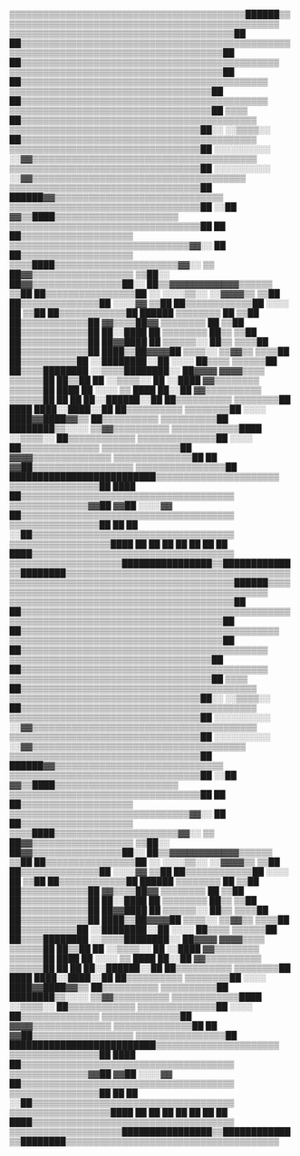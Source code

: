 ▒▒▒▒▒▒▒▒▒▒▒▒▒▒▒▒▒▒▒▒▒▒▒▒▒▒▒▒▒▒▒▒▒▒▒▒▒▒▒▒▒▒██████▒▒▒▒▒▒▒▒▒▒▒▒▒▒▒▒▒▒▒▒▒▒▒▒▒▒▒▒▒▒▒▒▒▒▒▒▒▒▒▒▒▒▒▒▒▒▒▒▒▒
▒▒▒▒▒▒▒▒▒▒▒▒▒▒▒▒▒▒▒▒▒▒▒▒▒▒▒▒▒▒▒▒▒▒▒▒▒▒▒▒██      ██▒▒▒▒▒▒▒▒▒▒▒▒▒▒▒▒▒▒▒▒▒▒▒▒▒▒▒▒▒▒▒▒▒▒▒▒▒▒▒▒▒▒▒▒▒▒▒▒
▒▒▒▒▒▒▒▒▒▒▒▒▒▒▒▒▒▒▒▒▒▒▒▒▒▒▒▒▒▒▒▒▒▒▒▒▒▒██          ██▒▒▒▒▒▒▒▒▒▒▒▒▒▒▒▒▒▒▒▒▒▒▒▒▒▒▒▒▒▒▒▒▒▒▒▒▒▒▒▒▒▒▒▒▒▒
▒▒▒▒▒▒▒▒▒▒▒▒▒▒▒▒▒▒▒▒▒▒▒▒▒▒▒▒▒▒▒▒▒▒▒▒▒▒██            ██▒▒▒▒▒▒▒▒▒▒▒▒▒▒▒▒▒▒▒▒▒▒▒▒▒▒▒▒▒▒▒▒▒▒▒▒▒▒▒▒▒▒▒▒
▒▒▒▒▒▒▒▒▒▒▒▒▒▒▒▒▒▒▒▒▒▒▒▒▒▒▒▒▒▒▒▒▒▒▒▒██              ██▒▒▒▒▒▒▒▒▒▒▒▒▒▒▒▒▒▒▒▒▒▒▒▒▒▒▒▒▒▒▒▒▒▒▒▒▒▒▒▒▒▒▒▒
▒▒▒▒▒▒▒▒▒▒▒▒▒▒▒▒▒▒▒▒▒▒▒▒▒▒▒▒▒▒▒▒▒▒▒▒██    ▒▒▒▒        ██▒▒▒▒▒▒▒▒▒▒▒▒▒▒▒▒▒▒▒▒▒▒▒▒▒▒▒▒▒▒▒▒▒▒▒▒▒▒▒▒▒▒
▒▒▒▒▒▒▒▒▒▒▒▒▒▒▒▒▒▒▒▒▒▒▒▒▒▒▒▒▒▒▒▒▒▒██░░  ░░▒▒▒▒░░      ██▒▒▒▒▒▒▒▒▒▒▒▒▒▒▒▒▒▒▒▒▒▒▒▒▒▒▒▒▒▒▒▒▒▒▒▒▒▒▒▒▒▒
▒▒▒▒▒▒▒▒▒▒▒▒▒▒▒▒▒▒▒▒▒▒▒▒▒▒▒▒▒▒▒▒▒▒██    ░░░░░░░░░░    ░░▓▓▒▒▒▒▒▒▒▒▒▒▒▒▒▒▒▒▒▒▒▒▒▒▒▒▒▒▒▒▒▒▒▒▒▒▒▒▒▒▒▒
▒▒▒▒▒▒▒▒▒▒▒▒▒▒▒▒▒▒▒▒▒▒▒▒▒▒▒▒▒▒▒▒▒▒██    ░░░░░░░░░░      ░░▓▓▒▒▒▒▒▒▒▒▒▒▒▒▒▒▒▒▒▒▒▒▒▒▒▒▒▒▒▒▒▒▒▒▒▒▒▒▒▒
▒▒▒▒▒▒▒▒▒▒▒▒▒▒▒▒▒▒▒▒▒▒▒▒▒▒▒▒▒▒▒▒▒▒██                        ██████▓▓▒▒▒▒▒▒▒▒▒▒▒▒▒▒▒▒▒▒▒▒▒▒▒▒▒▒▒▒▒▒
▒▒▒▒▒▒▒▒▒▒▒▒▒▒▒▒▒▒▒▒▒▒▒▒▒▒▒▒▒▒▒▒▒▒██                        ░░██    ▓▓▒▒████▒▒▒▒▒▒▒▒▒▒▒▒▒▒▒▒▒▒▒▒▒▒
▒▒▒▒▒▒▒▒▒▒▒▒▒▒▒▒▒▒▒▒▒▒▒▒▒▒▒▒▒▒▒▒▒▒██                                  ██    ██▒▒▒▒▒▒▒▒▒▒▒▒▒▒▒▒▒▒▒▒
▒▒▒▒▒▒▒▒▒▒▒▒▒▒▒▒▒▒▒▒▒▒▒▒▒▒▒▒▒▒▒▒▓▓░░                                  ██    ██▒▒▒▒▒▒▒▒▒▒▒▒▒▒▒▒▒▒▒▒
▒▒▒▒████▒▒▒▒▒▒▒▒▒▒▒▒▒▒▒▒▒▒▒▒▒▒▓▓░░                                    ▒▒    ██▓▓▒▒▒▒▒▒▒▒▒▒▒▒▒▒▒▒▒▒
▒▒██░░  ██▓▓▒▒▒▒▒▒▒▒▒▒▒▒▒▒▒▒██░░                                            ██▒▒▓▓▓▓▓▓▓▓▓▓▓▓▒▒▒▒▒▒
▒▒██      ██▒▒▒▒▒▒▒▒▒▒▒▒▒▒▒▒██                                              ░░  ░░░░▒▒░░  ░░▓▓▓▓▒▒
▒▒██        ██▒▒▒▒▒▒▒▒▒▒▒▒▒▒██                                                              ░░░░▓▓
▒▒██        ██▒▒▒▒▒▒▒▒▒▒▒▒██                                                          ░░░░      ██
▒▒██        ██▒▒▒▒▒▒▒▒▒▒▒▒██              ██████                                  ▒▒▒▒▒▒▒▒      ██
▒▒██        ██▒▒▒▒▒▒▒▒▒▒▒▒██            ▓▓▒▒▒▒██▓▓                                ▒▒▒▒▒▒▒▒      ██
▒▒██        ██▒▒▒▒▒▒▒▒▒▒▒▒██          ██░░████    ██                              ▒▒▒▒▒▒▒▒    ██▒▒
▒▒██        ██▒▒▒▒▒▒▒▒▒▒▒▒██          ██▓▓████    ██                              ▒▒▒▒▒▒░░    ██▒▒
▒▒▒▒██      ██▒▒▒▒▒▒▒▒▒▒▒▒██          ████▒▒██▓▓▓▓██                              ▒▒▒▒░░    ▒▒▓▓▒▒
▒▒▒▒██        ██▒▒▒▒▒▒▒▒▒▒██        ░░████████░░██                                ░░░░      ██▒▒▒▒
▒▒▒▒▒▒██      ██▒▒▒▒████████      ░░▒▒▒▒████████░░                ██▓▓▓▓                  ▓▓▓▓▒▒▒▒
▒▒▒▒▒▒██      ██▒▒██        ██    ░░▒▒▒▒░░                      ██  ░░████              ▓▓▒▒▒▒▒▒▒▒
▒▒▒▒▒▒██      ████          ██      ░░░░              ▒▒      ████    ██░░██          ▓▓▒▒▒▒▒▒▒▒▒▒
▒▒▒▒▒▒██                      ██                  ██          ██░░██████░░██          ██▒▒▒▒▒▒▒▒▒▒
▒▒▒▒▒▒▒▒██                                          ████      ████░░████░░██          ██▒▒▒▒▒▒▒▒▒▒
▒▒▒▒▒▒▒▒██                                          ░░░░      ████▓▓████▓▓▒▒          ██▒▒▒▒▒▒▒▒▒▒
▒▒▒▒▒▒▒▒▒▒██                                                    ████████▒▒░░░░      ▒▒▓▓▒▒▒▒▒▒▒▒▒▒
▒▒▒▒▒▒▒▒▒▒▒▒████                                                      ░░▒▒▒▒░░      ██▒▒▒▒▒▒▒▒▒▒▒▒
▒▒▒▒▒▒▒▒▒▒▒▒▒▒██                                                        ░░░░      ██▒▒▒▒▒▒▒▒▒▒▒▒▒▒
▒▒▒▒▒▒▒▒▒▒▒▒▒▒██                                                                ▓▓▓▓▒▒▒▒▒▒▒▒▒▒▒▒▒▒
▒▒▒▒▒▒▒▒▒▒▒▒▒▒██                                  ██                        ▓▓██▒▒▒▒▒▒▒▒▒▒▒▒▒▒▒▒▒▒
▒▒▒▒▒▒▒▒▒▒▒▒▒▒▒▒██                                ██████████████████████████▒▒▒▒▒▒▒▒▒▒▒▒▒▒▒▒▒▒▒▒▒▒
▒▒▒▒▒▒▒▒▒▒▒▒▒▒▒▒██                            ████        ██▒▒▒▒▒▒▒▒▒▒▒▒▒▒▒▒▒▒▒▒▒▒▒▒▒▒▒▒▒▒▒▒▒▒▒▒▒▒
▒▒▒▒▒▒▒▒▒▒▒▒▒▒▓▓██              ▓▓██          ░░░░▓▓      ██▒▒▒▒▒▒▒▒▒▒▒▒▒▒▒▒▒▒▒▒▒▒▒▒▒▒▒▒▒▒▒▒▒▒▒▒▒▒
▒▒▒▒▒▒▒▒▒▒▒▒▒▒▒▒██                  ██            ██      ░░██▒▒▒▒▒▒▒▒▒▒▒▒▒▒▒▒▒▒▒▒▒▒▒▒▒▒▒▒▒▒▒▒▒▒▒▒
▒▒▒▒▒▒▒▒▒▒▒▒▒▒▒▒▒▒████      ██  ██  ██    ██  ██  ██  ██  ████▒▒▒▒▒▒▒▒▒▒▒▒▒▒▒▒▒▒▒▒▒▒▒▒▒▒▒▒▒▒▒▒▒▒▒▒
▒▒▒▒▒▒▒▒▒▒▒▒▒▒▒▒▒▒▒▒████████████████▒▒████████████▒▒████████▒▒▒▒▒▒▒▒▒▒▒▒▒▒▒▒▒▒▒▒▒▒▒▒▒▒▒▒▒▒▒▒▒▒▒▒▒▒▒▒▒▒▒▒▒▒▒▒▒▒▒▒▒▒▒▒▒▒▒▒▒▒▒▒▒▒▒▒▒▒▒▒▒▒▒▒▒▒▒▒██████▒▒▒▒▒▒▒▒▒▒▒▒▒▒▒▒▒▒▒▒▒▒▒▒▒▒▒▒▒▒▒▒▒▒▒▒▒▒▒▒▒▒▒▒▒▒▒▒▒▒
▒▒▒▒▒▒▒▒▒▒▒▒▒▒▒▒▒▒▒▒▒▒▒▒▒▒▒▒▒▒▒▒▒▒▒▒▒▒▒▒██      ██▒▒▒▒▒▒▒▒▒▒▒▒▒▒▒▒▒▒▒▒▒▒▒▒▒▒▒▒▒▒▒▒▒▒▒▒▒▒▒▒▒▒▒▒▒▒▒▒
▒▒▒▒▒▒▒▒▒▒▒▒▒▒▒▒▒▒▒▒▒▒▒▒▒▒▒▒▒▒▒▒▒▒▒▒▒▒██          ██▒▒▒▒▒▒▒▒▒▒▒▒▒▒▒▒▒▒▒▒▒▒▒▒▒▒▒▒▒▒▒▒▒▒▒▒▒▒▒▒▒▒▒▒▒▒
▒▒▒▒▒▒▒▒▒▒▒▒▒▒▒▒▒▒▒▒▒▒▒▒▒▒▒▒▒▒▒▒▒▒▒▒▒▒██            ██▒▒▒▒▒▒▒▒▒▒▒▒▒▒▒▒▒▒▒▒▒▒▒▒▒▒▒▒▒▒▒▒▒▒▒▒▒▒▒▒▒▒▒▒
▒▒▒▒▒▒▒▒▒▒▒▒▒▒▒▒▒▒▒▒▒▒▒▒▒▒▒▒▒▒▒▒▒▒▒▒██              ██▒▒▒▒▒▒▒▒▒▒▒▒▒▒▒▒▒▒▒▒▒▒▒▒▒▒▒▒▒▒▒▒▒▒▒▒▒▒▒▒▒▒▒▒
▒▒▒▒▒▒▒▒▒▒▒▒▒▒▒▒▒▒▒▒▒▒▒▒▒▒▒▒▒▒▒▒▒▒▒▒██    ▒▒▒▒        ██▒▒▒▒▒▒▒▒▒▒▒▒▒▒▒▒▒▒▒▒▒▒▒▒▒▒▒▒▒▒▒▒▒▒▒▒▒▒▒▒▒▒
▒▒▒▒▒▒▒▒▒▒▒▒▒▒▒▒▒▒▒▒▒▒▒▒▒▒▒▒▒▒▒▒▒▒██░░  ░░▒▒▒▒░░      ██▒▒▒▒▒▒▒▒▒▒▒▒▒▒▒▒▒▒▒▒▒▒▒▒▒▒▒▒▒▒▒▒▒▒▒▒▒▒▒▒▒▒
▒▒▒▒▒▒▒▒▒▒▒▒▒▒▒▒▒▒▒▒▒▒▒▒▒▒▒▒▒▒▒▒▒▒██    ░░░░░░░░░░    ░░▓▓▒▒▒▒▒▒▒▒▒▒▒▒▒▒▒▒▒▒▒▒▒▒▒▒▒▒▒▒▒▒▒▒▒▒▒▒▒▒▒▒
▒▒▒▒▒▒▒▒▒▒▒▒▒▒▒▒▒▒▒▒▒▒▒▒▒▒▒▒▒▒▒▒▒▒██    ░░░░░░░░░░      ░░▓▓▒▒▒▒▒▒▒▒▒▒▒▒▒▒▒▒▒▒▒▒▒▒▒▒▒▒▒▒▒▒▒▒▒▒▒▒▒▒
▒▒▒▒▒▒▒▒▒▒▒▒▒▒▒▒▒▒▒▒▒▒▒▒▒▒▒▒▒▒▒▒▒▒██                        ██████▓▓▒▒▒▒▒▒▒▒▒▒▒▒▒▒▒▒▒▒▒▒▒▒▒▒▒▒▒▒▒▒
▒▒▒▒▒▒▒▒▒▒▒▒▒▒▒▒▒▒▒▒▒▒▒▒▒▒▒▒▒▒▒▒▒▒██                        ░░██    ▓▓▒▒████▒▒▒▒▒▒▒▒▒▒▒▒▒▒▒▒▒▒▒▒▒▒
▒▒▒▒▒▒▒▒▒▒▒▒▒▒▒▒▒▒▒▒▒▒▒▒▒▒▒▒▒▒▒▒▒▒██                                  ██    ██▒▒▒▒▒▒▒▒▒▒▒▒▒▒▒▒▒▒▒▒
▒▒▒▒▒▒▒▒▒▒▒▒▒▒▒▒▒▒▒▒▒▒▒▒▒▒▒▒▒▒▒▒▓▓░░                                  ██    ██▒▒▒▒▒▒▒▒▒▒▒▒▒▒▒▒▒▒▒▒
▒▒▒▒████▒▒▒▒▒▒▒▒▒▒▒▒▒▒▒▒▒▒▒▒▒▒▓▓░░                                    ▒▒    ██▓▓▒▒▒▒▒▒▒▒▒▒▒▒▒▒▒▒▒▒
▒▒██░░  ██▓▓▒▒▒▒▒▒▒▒▒▒▒▒▒▒▒▒██░░                                            ██▒▒▓▓▓▓▓▓▓▓▓▓▓▓▒▒▒▒▒▒
▒▒██      ██▒▒▒▒▒▒▒▒▒▒▒▒▒▒▒▒██                                              ░░  ░░░░▒▒░░  ░░▓▓▓▓▒▒
▒▒██        ██▒▒▒▒▒▒▒▒▒▒▒▒▒▒██                                                              ░░░░▓▓
▒▒██        ██▒▒▒▒▒▒▒▒▒▒▒▒██                                                          ░░░░      ██
▒▒██        ██▒▒▒▒▒▒▒▒▒▒▒▒██              ██████                                  ▒▒▒▒▒▒▒▒      ██
▒▒██        ██▒▒▒▒▒▒▒▒▒▒▒▒██            ▓▓▒▒▒▒██▓▓                                ▒▒▒▒▒▒▒▒      ██
▒▒██        ██▒▒▒▒▒▒▒▒▒▒▒▒██          ██░░████    ██                              ▒▒▒▒▒▒▒▒    ██▒▒
▒▒██        ██▒▒▒▒▒▒▒▒▒▒▒▒██          ██▓▓████    ██                              ▒▒▒▒▒▒░░    ██▒▒
▒▒▒▒██      ██▒▒▒▒▒▒▒▒▒▒▒▒██          ████▒▒██▓▓▓▓██                              ▒▒▒▒░░    ▒▒▓▓▒▒
▒▒▒▒██        ██▒▒▒▒▒▒▒▒▒▒██        ░░████████░░██                                ░░░░      ██▒▒▒▒
▒▒▒▒▒▒██      ██▒▒▒▒████████      ░░▒▒▒▒████████░░                ██▓▓▓▓                  ▓▓▓▓▒▒▒▒
▒▒▒▒▒▒██      ██▒▒██        ██    ░░▒▒▒▒░░                      ██  ░░████              ▓▓▒▒▒▒▒▒▒▒
▒▒▒▒▒▒██      ████          ██      ░░░░              ▒▒      ████    ██░░██          ▓▓▒▒▒▒▒▒▒▒▒▒
▒▒▒▒▒▒██                      ██                  ██          ██░░██████░░██          ██▒▒▒▒▒▒▒▒▒▒
▒▒▒▒▒▒▒▒██                                          ████      ████░░████░░██          ██▒▒▒▒▒▒▒▒▒▒
▒▒▒▒▒▒▒▒██                                          ░░░░      ████▓▓████▓▓▒▒          ██▒▒▒▒▒▒▒▒▒▒
▒▒▒▒▒▒▒▒▒▒██                                                    ████████▒▒░░░░      ▒▒▓▓▒▒▒▒▒▒▒▒▒▒
▒▒▒▒▒▒▒▒▒▒▒▒████                                                      ░░▒▒▒▒░░      ██▒▒▒▒▒▒▒▒▒▒▒▒
▒▒▒▒▒▒▒▒▒▒▒▒▒▒██                                                        ░░░░      ██▒▒▒▒▒▒▒▒▒▒▒▒▒▒
▒▒▒▒▒▒▒▒▒▒▒▒▒▒██                                                                ▓▓▓▓▒▒▒▒▒▒▒▒▒▒▒▒▒▒
▒▒▒▒▒▒▒▒▒▒▒▒▒▒██                                  ██                        ▓▓██▒▒▒▒▒▒▒▒▒▒▒▒▒▒▒▒▒▒
▒▒▒▒▒▒▒▒▒▒▒▒▒▒▒▒██                                ██████████████████████████▒▒▒▒▒▒▒▒▒▒▒▒▒▒▒▒▒▒▒▒▒▒
▒▒▒▒▒▒▒▒▒▒▒▒▒▒▒▒██                            ████        ██▒▒▒▒▒▒▒▒▒▒▒▒▒▒▒▒▒▒▒▒▒▒▒▒▒▒▒▒▒▒▒▒▒▒▒▒▒▒
▒▒▒▒▒▒▒▒▒▒▒▒▒▒▓▓██              ▓▓██          ░░░░▓▓      ██▒▒▒▒▒▒▒▒▒▒▒▒▒▒▒▒▒▒▒▒▒▒▒▒▒▒▒▒▒▒▒▒▒▒▒▒▒▒
▒▒▒▒▒▒▒▒▒▒▒▒▒▒▒▒██                  ██            ██      ░░██▒▒▒▒▒▒▒▒▒▒▒▒▒▒▒▒▒▒▒▒▒▒▒▒▒▒▒▒▒▒▒▒▒▒▒▒
▒▒▒▒▒▒▒▒▒▒▒▒▒▒▒▒▒▒████      ██  ██  ██    ██  ██  ██  ██  ████▒▒▒▒▒▒▒▒▒▒▒▒▒▒▒▒▒▒▒▒▒▒▒▒▒▒▒▒▒▒▒▒▒▒▒▒
▒▒▒▒▒▒▒▒▒▒▒▒▒▒▒▒▒▒▒▒████████████████▒▒████████████▒▒████████▒▒▒▒▒▒▒▒▒▒▒▒▒▒▒▒▒▒▒▒▒▒▒▒▒▒▒▒▒▒▒▒▒▒▒▒▒▒
